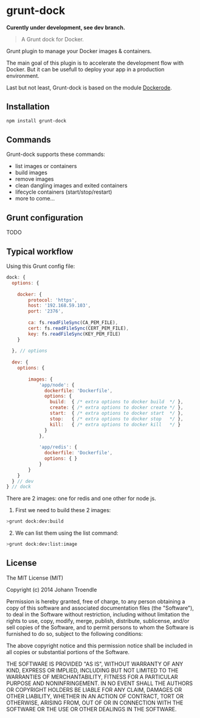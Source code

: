grunt-dock
==========

**Curently under development, see dev branch.**

> A Grunt dock for Docker.

Grunt plugin to manage your Docker images & containers.

The main goal of this plugin is to accelerate the development flow with Docker. But it can be usefull to deploy your app in a production environment.

Last but not least, Grunt-dock is based on the module [Dockerode](https://github.com/apocas/dockerode).

Installation
------------

```bash
npm install grunt-dock
```

Commands
--------

Grunt-dock supports these commands:

 * list images or containers
 * build images
 * remove images
 * clean dangling images and exited containers
 * lifecycle containers (start/stop/restart)
 * more to come...

Grunt configuration
-------------------

TODO


Typical workflow
----------------

Using this Grunt config file: 

```javascript
dock: {
  options: {
  
    docker: {
        protocol: 'https',
        host: '192.168.59.103',
        port: '2376',
        
        ca: fs.readFileSync(CA_PEM_FILE),
        cert: fs.readFileSync(CERT_PEM_FILE),
        key: fs.readFileSync(KEY_PEM_FILE)
    }
 
  }, // options
  
  dev: {
    options: {
    
      	images: {
	        'app/node': {
	          dockerfile: 'Dockerfile', 
	          options: { 
	            build:  { /* extra options to docker build  */ },
	            create: { /* extra options to docker create */ },
	            start:  { /* extra options to docker start  */ },
	            stop:   { /* extra options to docker stop   */ },
	            kill:   { /* extra options to docker kill   */ }
	          }
	        },
	        
	        'app/redis': {
	          dockerfile: 'Dockerfile', 
	          options: { }
	        }
      	}
    }
  } // dev
} // dock
```

There are 2 images: one for redis and one other for node js.

1. First we need to build these 2 images:

  ```bash
  >grunt dock:dev:build
  ```

2. We can list them using the list command:
  
  ```bash
  >grunt dock:dev:list:image
  ``` 


License
-------

The MIT License (MIT)

Copyright (c) 2014 Johann Troendle

Permission is hereby granted, free of charge, to any person obtaining a copy
of this software and associated documentation files (the "Software"), to deal
in the Software without restriction, including without limitation the rights
to use, copy, modify, merge, publish, distribute, sublicense, and/or sell
copies of the Software, and to permit persons to whom the Software is
furnished to do so, subject to the following conditions:

The above copyright notice and this permission notice shall be included in all
copies or substantial portions of the Software.

THE SOFTWARE IS PROVIDED "AS IS", WITHOUT WARRANTY OF ANY KIND, EXPRESS OR
IMPLIED, INCLUDING BUT NOT LIMITED TO THE WARRANTIES OF MERCHANTABILITY,
FITNESS FOR A PARTICULAR PURPOSE AND NONINFRINGEMENT. IN NO EVENT SHALL THE
AUTHORS OR COPYRIGHT HOLDERS BE LIABLE FOR ANY CLAIM, DAMAGES OR OTHER
LIABILITY, WHETHER IN AN ACTION OF CONTRACT, TORT OR OTHERWISE, ARISING FROM,
OUT OF OR IN CONNECTION WITH THE SOFTWARE OR THE USE OR OTHER DEALINGS IN THE
SOFTWARE.
